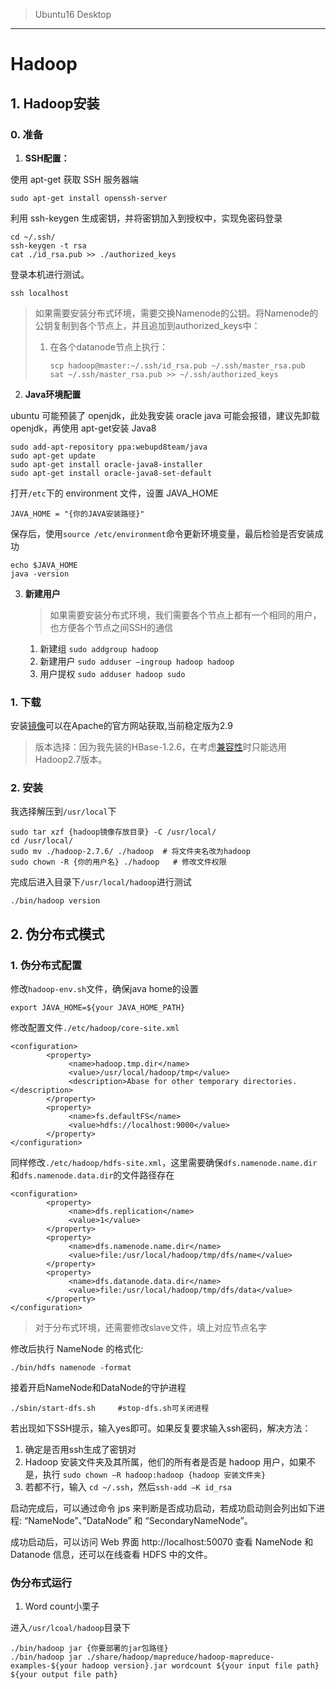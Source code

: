 >Ubuntu16 Desktop 
----
# Hadoop
## 1. Hadoop安装
### 0. 准备
1. **SSH配置：**

使用 apt-get 获取 SSH 服务器端
```
sudo apt-get install openssh-server
```
利用 ssh-keygen 生成密钥，并将密钥加入到授权中，实现免密码登录
```
cd ~/.ssh/
ssh-keygen -t rsa
cat ./id_rsa.pub >> ./authorized_keys
```
登录本机进行测试。
```
ssh localhost 
```

> 如果需要安装分布式环境，需要交换Namenode的公钥。将Namenode的公钥复制到各个节点上，并且追加到authorized_keys中：
>
> 1. 在各个datanode节点上执行：
>
>    ```shell
>    scp hadoop@master:~/.ssh/id_rsa.pub ~/.ssh/master_rsa.pub
>    sat ~/.ssh/master_rsa.pub >> ~/.ssh/authorized_keys
>    ```

2. **Java环境配置**

ubuntu 可能预装了 openjdk，此处我安装 oracle java 可能会报错，建议先卸载 openjdk，再使用 apt-get安装 Java8
```
sudo add-apt-repository ppa:webupd8team/java
sudo apt-get update
sudo apt-get install oracle-java8-installer
sudo apt-get install oracle-java8-set-default
```
打开`/etc`下的 environment 文件，设置 JAVA_HOME
```
JAVA_HOME = "{你的JAVA安装路径}"
```
保存后，使用`source /etc/environment`命令更新环境变量，最后检验是否安装成功
```
echo $JAVA_HOME
java -version
```

3. **新建用户**

   > 如果需要安装分布式环境，我们需要各个节点上都有一个相同的用户，也方便各个节点之间SSH的通信

   1. 新建组 ``sudo addgroup hadoop``
   2. 新建用户 ``sudo adduser –ingroup hadoop hadoop ``
   3. 用户提权 ``sudo adduser hadoop sudo``



### 1. 下载

安装[镜像](http://hadoop.apache.org/releases.html)可以在Apache的官方网站获取,当前稳定版为2.9
> 版本选择：因为我先装的HBase-1.2.6，在考虑[兼容性](http://hbase.apache.org/book.html#configuration)时只能选用Hadoop2.7版本。
### 2. 安装
我选择解压到`/usr/local`下
```
sudo tar xzf {hadoop镜像存放目录} -C /usr/local/
cd /usr/local/
sudo mv ./hadoop-2.7.6/ ./hadoop  # 将文件夹名改为hadoop
sudo chown -R {你的用户名} ./hadoop   # 修改文件权限
```
完成后进入目录下`/usr/local/hadoop`进行测试
```
./bin/hadoop version
```

## 2. 伪分布式模式
### 1. 伪分布式配置
修改``hadoop-env.sh``文件，确保java home的设置

```shell
export JAVA_HOME=${your JAVA_HOME_PATH}
```

修改配置文件`./etc/hadoop/core-site.xml`

```shell
<configuration>
        <property>
             <name>hadoop.tmp.dir</name>
             <value>/usr/local/hadoop/tmp</value>
             <description>Abase for other temporary directories.</description>
        </property>
        <property>
             <name>fs.defaultFS</name>
             <value>hdfs://localhost:9000</value>
        </property>
</configuration>
```
同样修改`./etc/hadoop/hdfs-site.xml`，这里需要确保``dfs.namenode.name.dir``和``dfs.namenode.data.dir``的文件路径存在
```
<configuration>
        <property>
             <name>dfs.replication</name>
             <value>1</value>
        </property>
        <property>
             <name>dfs.namenode.name.dir</name>
             <value>file:/usr/local/hadoop/tmp/dfs/name</value>
        </property>
        <property>
             <name>dfs.datanode.data.dir</name>
             <value>file:/usr/local/hadoop/tmp/dfs/data</value>
        </property>
</configuration>
```
> 对于分布式环境，还需要修改slave文件，填上对应节点名字

修改后执行 NameNode 的格式化:

```
./bin/hdfs namenode -format
```
接着开启NameNode和DataNode的守护进程
```
./sbin/start-dfs.sh     #stop-dfs.sh可关闭进程
```
若出现如下SSH提示，输入yes即可。如果反复要求输入ssh密码，解决方法：

1. 确定是否用ssh生成了密钥对
2. Hadoop 安装文件夹及其所属，他们的所有者是否是 hadoop 用户，如果不是，执行 ``sudo chown –R hadoop:hadoop {hadoop 安装文件夹} ``
3. 
   若都不行，输入 ``cd ~/.ssh``，然后``ssh-add –K id_rsa`` 


启动完成后，可以通过命令 jps 来判断是否成功启动，若成功启动则会列出如下进程: “NameNode”、”DataNode” 和 “SecondaryNameNode”。

成功启动后，可以访问 Web 界面 http://localhost:50070 查看 NameNode 和 Datanode 信息，还可以在线查看 HDFS 中的文件。

### 伪分布式运行
1. Word count小栗子

进入`/usr/lcoal/hadoop`目录下
```shell
./bin/hadoop jar {你要部署的jar包路径}
./bin/hadoop jar ./share/hadoop/mapreduce/hadoop-mapreduce-examples-${your hadoop version}.jar wordcount ${your input file path} ${your output file path}
```















